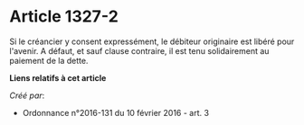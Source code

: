 # Article 1327-2

Si le créancier y consent expressément, le débiteur originaire est libéré pour l'avenir. A défaut, et sauf clause contraire,
il est tenu solidairement au paiement de la dette.

**Liens relatifs à cet article**

_Créé par_:

  - Ordonnance n°2016-131 du 10 février 2016 - art. 3
